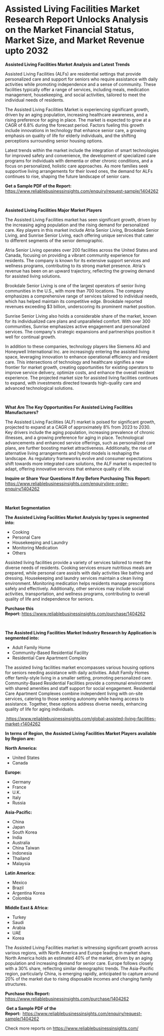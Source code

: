 <p><h1>Assisted Living Facilities Market Research Report Unlocks Analysis on the Market Financial Status, Market Size, and Market Revenue upto 2032</h1></p><p><strong>Assisted Living Facilities Market Analysis and Latest Trends</strong></p>
<p><p>Assisted Living Facilities (ALFs) are residential settings that provide personalized care and support for seniors who require assistance with daily activities while promoting independence and a sense of community. These facilities typically offer a range of services, including meals, medication management, housekeeping, and social activities, tailored to meet the individual needs of residents.</p><p>The Assisted Living Facilities Market is experiencing significant growth, driven by an aging population, increasing healthcare awareness, and a rising preference for aging in place. The market is expected to grow at a CAGR of 6.8% during the forecast period. Factors fueling this growth include innovations in technology that enhance senior care, a growing emphasis on quality of life for elderly individuals, and the shifting perceptions surrounding senior housing options. </p><p>Latest trends within the market include the integration of smart technologies for improved safety and convenience, the development of specialized care programs for individuals with dementia or other chronic conditions, and a focus on personalized, holistic care approaches. As more families seek supportive living arrangements for their loved ones, the demand for ALFs continues to rise, shaping the future landscape of senior care.</p></p>
<p><strong>Get a Sample PDF of the Report:&nbsp;</strong> <a href="https://www.reliablebusinessinsights.com/enquiry/request-sample/1404262?utm_campaign=112&utm_medium=2&utm_source=Github&utm_content=ia&utm_term=13012025&utm_id=assisted-living-facilities">https://www.reliablebusinessinsights.com/enquiry/request-sample/1404262</a></p>
<p>&nbsp;</p>
<p><strong>Assisted Living Facilities Major Market Players</strong></p>
<p><p>The Assisted Living Facilities market has seen significant growth, driven by the increasing aging population and the rising demand for personalized care. Key players in this market include Atria Senior Living, Brookdale Senior Living, and Sunrise Senior Living, each offering unique services that cater to different segments of the senior demographic.</p><p>Atria Senior Living operates over 200 facilities across the United States and Canada, focusing on providing a vibrant community experience for residents. The company is known for its extensive support services and wellness programs, contributing to its strong market presence. Atria's revenue has been on an upward trajectory, reflecting the growing demand for assisted living solutions.</p><p>Brookdale Senior Living is one of the largest operators of senior living communities in the U.S., with more than 700 locations. The company emphasizes a comprehensive range of services tailored to individual needs, which has helped maintain its competitive edge. Brookdale reported revenues exceeding $3 billion, underscoring its prominent market position.</p><p>Sunrise Senior Living also holds a considerable share of the market, known for its individualized care plans and unparalleled comfort. With over 300 communities, Sunrise emphasizes active engagement and personalized services. The company's strategic expansions and partnerships position it well for continual growth.</p><p>In addition to these companies, technology players like Siemens AG and Honeywell International Inc. are increasingly entering the assisted living space, leveraging innovation to enhance operational efficiency and resident care. This intersections of technology and healthcare signifies a new frontier for market growth, creating opportunities for existing operators to improve service delivery, optimize costs, and enhance the overall resident experience. The projected market size for assisted living facilities continues to expand, with investments directed towards high-quality care and advanced technological solutions.</p></p>
<p>&nbsp;</p>
<p><strong>What Are The Key Opportunities For Assisted Living Facilities Manufacturers?</strong></p>
<p><p>The Assisted Living Facilities (ALF) market is poised for significant growth, projected to expand at a CAGR of approximately 8% from 2023 to 2030. Key drivers include the aging population, increasing prevalence of chronic illnesses, and a growing preference for aging in place. Technological advancements and enhanced service offerings, such as personalized care plans, are further boosting market attractiveness. Additionally, the rise of alternative living arrangements and hybrid models is reshaping the landscape. As regulatory frameworks evolve and consumer expectations shift towards more integrated care solutions, the ALF market is expected to adapt, offering innovative services that enhance quality of life.</p></p>
<p><strong>Inquire or Share Your Questions If Any Before Purchasing This Report:</strong> <a href="https://www.reliablebusinessinsights.com/enquiry/pre-order-enquiry/1404262?utm_campaign=112&utm_medium=2&utm_source=Github&utm_content=ia&utm_term=13012025&utm_id=assisted-living-facilities">https://www.reliablebusinessinsights.com/enquiry/pre-order-enquiry/1404262</a></p>
<p>&nbsp;</p>
<p><strong>Market Segmentation</strong></p>
<p><strong>The Assisted Living Facilities Market Analysis by types is segmented into:</strong></p>
<p><ul><li>Cooking</li><li>Personal Care</li><li>Housekeeping and Laundry</li><li>Monitoring Medication</li><li>Others</li></ul></p>
<p><p>Assisted living facilities provide a variety of services tailored to meet the diverse needs of residents. Cooking services ensure nutritious meals are prepared, while personal care assists with daily activities like bathing and dressing. Housekeeping and laundry services maintain a clean living environment. Monitoring medication helps residents manage prescriptions safely and effectively. Additionally, other services may include social activities, transportation, and wellness programs, contributing to overall quality of life and independence for seniors.</p></p>
<p><strong>Purchase this Report:&nbsp;</strong><a href="https://www.reliablebusinessinsights.com/purchase/1404262?utm_campaign=112&utm_medium=2&utm_source=Github&utm_content=ia&utm_term=13012025&utm_id=assisted-living-facilities">https://www.reliablebusinessinsights.com/purchase/1404262</a></p>
<p>&nbsp;</p>
<p><strong>The Assisted Living Facilities Market Industry Research by Application is segmented into:</strong></p>
<p><ul><li>Adult Family Home</li><li>Community-Based Residential Facility</li><li>Residential Care Apartment Complex</li></ul></p>
<p><p>The assisted living facilities market encompasses various housing options for seniors needing assistance with daily activities. Adult Family Homes offer family-style living in a smaller setting, promoting personalized care. Community-Based Residential Facilities provide a communal environment with shared amenities and staff support for social engagement. Residential Care Apartment Complexes combine independent living with on-site services, catering to those seeking autonomy while having access to assistance. Together, these options address diverse needs, enhancing quality of life for aging individuals.</p></p>
<p><a href="https://www.reliablebusinessinsights.com/global-assisted-living-facilities-market-r1404262?utm_campaign=112&utm_medium=2&utm_source=Github&utm_content=ia&utm_term=13012025&utm_id=assisted-living-facilities">&nbsp;https://www.reliablebusinessinsights.com/global-assisted-living-facilities-market-r1404262</a></p>
<p><strong>In terms of Region, the Assisted Living Facilities Market Players available by Region are:</strong></p>
<p>
    <p> <strong> North America: </strong>
        <ul>
            <li>United States</li>
            <li>Canada</li>
        </ul>
        </p> 
    <p> <strong> Europe: </strong>
        <ul>
            <li>Germany</li>
            <li>France</li>
            <li>U.K.</li>
            <li>Italy</li>
            <li>Russia</li>
        </ul>
        </p> 
    <p> <strong> Asia-Pacific: </strong>
        <ul>
            <li>China</li>
            <li>Japan</li>
            <li>South Korea</li>
            <li>India</li>
            <li>Australia</li>
            <li>China Taiwan</li>
            <li>Indonesia</li>
            <li>Thailand</li>
            <li>Malaysia</li>
        </ul>
        </p> 
    <p> <strong> Latin America: </strong>
        <ul>
            <li>Mexico</li>
            <li>Brazil</li>
            <li>Argentina Korea</li>
            <li>Colombia</li>
        </ul>
        </p> 
    <p> <strong> Middle East & Africa: </strong>
        <ul>
            <li>Turkey</li>
            <li>Saudi</li>
            <li>Arabia</li>
            <li>UAE</li>
            <li>Korea</li>
        </ul>
    </p>
    </p>
<p><p>The Assisted Living Facilities market is witnessing significant growth across various regions, with North America and Europe leading in market share. North America holds an estimated 40% of the market, driven by an aging population and increasing demand for senior care. Europe follows closely with a 30% share, reflecting similar demographic trends. The Asia-Pacific region, particularly China, is emerging rapidly, anticipated to capture around 20% of the market due to rising disposable incomes and changing family structures.</p></p>
<p><strong>Purchase this Report: </strong><a href="https://www.reliablebusinessinsights.com/purchase/1404262?utm_campaign=112&utm_medium=2&utm_source=Github&utm_content=ia&utm_term=13012025&utm_id=assisted-living-facilities">https://www.reliablebusinessinsights.com/purchase/1404262</a></p>
<p>&nbsp;<strong>Get a Sample PDF of the Report:&nbsp;&nbsp;</strong><a href="https://www.reliablebusinessinsights.com/enquiry/request-sample/1404262?utm_campaign=112&utm_medium=2&utm_source=Github&utm_content=ia&utm_term=13012025&utm_id=assisted-living-facilities">https://www.reliablebusinessinsights.com/enquiry/request-sample/1404262</a></p>
<p><strong></strong></p>
<p>Check more reports on <a href="https://www.reliablebusinessinsights.com/?utm_campaign=112&utm_medium=2&utm_source=Github&utm_content=ia&utm_term=13012025&utm_id=assisted-living-facilities">https://www.reliablebusinessinsights.com/</a></p>